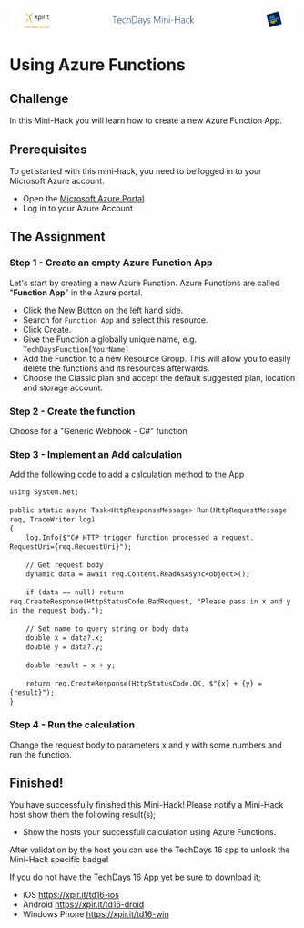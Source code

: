 ![Xpirit TechDays MiniHack Banner](../HackBanner-s.png)
# Using Azure Functions #

## Challenge ##
In this Mini-Hack you will learn how to create a new Azure Function App. 

## Prerequisites
To get started with this mini-hack, you need to be logged in to your Microsoft Azure account.

- Open the [Microsoft Azure Portal](https://potral.azure.com)
- Log in to your Azure Account

## The Assignment ##

### Step 1 - Create an empty Azure Function App ###
Let's start by creating a new Azure Function. Azure Functions are called "**Function App**" in the Azure portal.
- Click the New Button on the left hand side.
- Search for `Function App` and select this resource.
- Click Create.
- Give the Function a globally unique name, e.g. `TechDaysFunction[YourName]`
- Add the Function to a new Resource Group. This will allow you to easily delete the functions and its resources afterwards.
- Choose the Classic plan and accept the default suggested plan, location and storage account.

### Step 2 - Create the function ###
Choose for a "Generic Webhook - C#" function

### Step 3 - Implement an Add calculation ###
Add the following code to add a calculation method to the App

```CSharp
using System.Net;

public static async Task<HttpResponseMessage> Run(HttpRequestMessage req, TraceWriter log)
{
    log.Info($"C# HTTP trigger function processed a request. RequestUri={req.RequestUri}");

    // Get request body
    dynamic data = await req.Content.ReadAsAsync<object>();

    if (data == null) return req.CreateResponse(HttpStatusCode.BadRequest, "Please pass in x and y in the request body.");
    
    // Set name to query string or body data
    double x = data?.x;
    double y = data?.y;
    
    double result = x + y;

    return req.CreateResponse(HttpStatusCode.OK, $"{x} + {y} = {result}");
}
```
### Step 4 - Run the calculation ###
Change the request body to parameters x and y with some numbers and run the function.

## Finished! ##
You have successfully finished this Mini-Hack! Please notify a Mini-Hack host show them the following result(s);

- Show the hosts your successfull calculation using Azure Functions.

After validation by the host you can use the TechDays 16 app to unlock the Mini-Hack specific badge!

If you do not have the TechDays 16 App yet be sure to download it;
- iOS <https://xpir.it/td16-ios>
- Android <https://xpir.it/td16-droid>
- Windows Phone <https://xpir.it/td16-win>